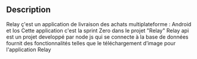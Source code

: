 ## Description
Relay ç'est un application de livraison des achats multiplateforme : Android et Ios 
Cette application c'est la sprint Zero dans le projet "Relay" 
Relay api est un projet developpé par node js 
qui se connecte à la base de données fournit des fonctionnalités telles que le téléchargement d’image
pour l'application Relay 
